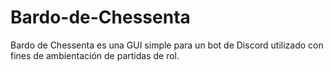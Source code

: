 # Bardo-de-Chessenta
Bardo de Chessenta es una GUI simple para un bot de Discord utilizado con fines de ambientación de partidas de rol.
